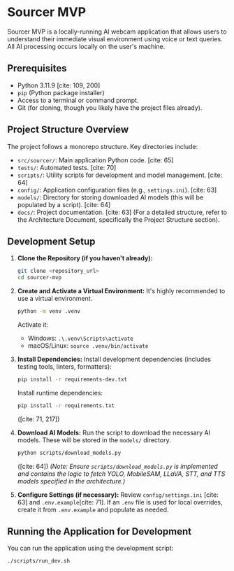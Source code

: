 # Sourcer MVP

Sourcer MVP is a locally-running AI webcam application that allows users to understand their immediate visual environment using voice or text queries. All AI processing occurs locally on the user's machine.

## Prerequisites

* Python 3.11.9 [cite: 109, 200]
* `pip` (Python package installer)
* Access to a terminal or command prompt.
* Git (for cloning, though you likely have the project files already).

## Project Structure Overview

The project follows a monorepo structure. Key directories include:
* `src/sourcer/`: Main application Python code. [cite: 65]
* `tests/`: Automated tests. [cite: 70]
* `scripts/`: Utility scripts for development and model management. [cite: 64]
* `config/`: Application configuration files (e.g., `settings.ini`). [cite: 63]
* `models/`: Directory for storing downloaded AI models (this will be populated by a script). [cite: 64]
* `docs/`: Project documentation. [cite: 63]
(For a detailed structure, refer to the Architecture Document, specifically the Project Structure section).

## Development Setup

1.  **Clone the Repository (if you haven't already):**
    ```bash
    git clone <repository_url>
    cd sourcer-mvp
    ```

2.  **Create and Activate a Virtual Environment:**
    It's highly recommended to use a virtual environment.
    ```bash
    python -m venv .venv
    ```
    Activate it:
    * Windows: `.\.venv\Scripts\activate`
    * macOS/Linux: `source .venv/bin/activate`

3.  **Install Dependencies:**
    Install development dependencies (includes testing tools, linters, formatters):
    ```bash
    pip install -r requirements-dev.txt 
    ```
    Install runtime dependencies:
    ```bash
    pip install -r requirements.txt
    ```
    ([cite: 71, 217])

4.  **Download AI Models:**
    Run the script to download the necessary AI models. These will be stored in the `models/` directory.
    ```bash
    python scripts/download_models.py
    ```
    ([cite: 64])
    *(Note: Ensure `scripts/download_models.py` is implemented and contains the logic to fetch YOLO, MobileSAM, LLaVA, STT, and TTS models specified in the architecture.)*

5.  **Configure Settings (if necessary):**
    Review `config/settings.ini` [cite: 63] and `.env.example`[cite: 71]. If an `.env` file is used for local overrides, create it from `.env.example` and populate as needed.

## Running the Application for Development

You can run the application using the development script:
```bash
./scripts/run_dev.sh